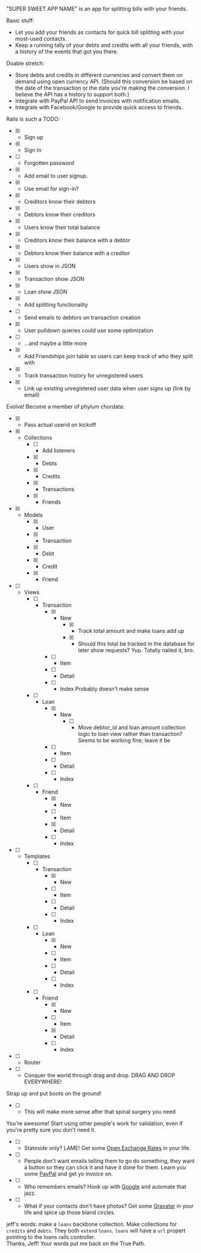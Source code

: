 "SUPER SWEET APP NAME" is an app for splitting bills with your friends.

Basic stuff:
+ Let you add your friends as contacts for quick bill splitting with your most-used contacts.
+ Keep a running tally of your debts and credits with all your friends, with a history of the events that got you there.

Doable stretch:
+ Store debts and credits in different currencies and convert them on demand using open currency API. (Should this conversion be based on the date of the transaction or the date you're making the conversion. I believe the API has a history to support both.)
+ Integrate with PayPal API to send invoices with notification emails.
+ Integrate with Facebook/Google to provide quick access to friends.

Rails is such a TODO:
+ [x] - Sign up
+ [x] - Sign in
+ [ ] - Forgotten password
+ [x] - Add email to user signup.
+ [x] - Use email for sign-in?
+ [x] - Creditors know their debtors
+ [x] - Debtors know their creditors
+ [x] - Users know their total balance
+ [x] - Creditors know their balance with a debtor
+ [x] - Debtors know their balance with a creditor
+ [x] - Users show in JSON
+ [x] - Transaction show JSON
+ [x] - Loan show JSON
+ [x] - Add splitting functionality
+ [ ] - Send emails to debtors on transaction creation
+ [x] - User pulldown queries could use some optimization
+ [ ] - ...and maybe a little more
+ [x] - Add Friendships join table so users can keep track of who they split with
+ [x] - Track transaction history for unregistered users
+ [x] - Link up existing unregistered user data when user signs up (link by email)

Evolve! Become a member of phylum chordata:
+ [x] - Pass actual userid on kickoff
+ [x] - Collections
    + [ ] - Add listeners
    + [x] - Debts
    + [x] - Credits
    + [x] - Transactions
    + [x] - Friends
+ [x] - Models
    + [x] - User
    + [x] - Transaction
    + [x] - Debt
    + [x] - Credit
    + [x] - Friend
+ [ ] - Views
    + [ ] - Transaction
        + [x] - New
            + [x] - Track total amount and make loans add up
            + [x] - Should this total be tracked in the database for later show requests?
                Yup. Totally nailed it, bro.  
        + [ ] - Item
        + [ ] - Detail
        + [ ] - Index
            Probably doesn't make sense  
    + [ ] - Loan
        + [x] - New
            + [ ] - Move debtor_id and loan amount collection logic to loan view rather than transaction?
                Seems to be working fine; leave it be  
        + [ ] - Item
        + [ ] - Detail
        + [ ] - Index
    + [ ] - Friend
        + [x] - New
        + [ ] - Item
        + [x] - Detail
        + [ ] - Index
+ [ ] - Templates
    + [ ] - Transaction
        + [x] - New
        + [ ] - Item
        + [ ] - Detail
        + [ ] - Index
    + [ ] - Loan
        + [x] - New
        + [ ] - Item
        + [ ] - Detail
        + [ ] - Index
    + [ ] - Friend
        + [x] - New
        + [ ] - Item
        + [x] - Detail
        + [ ] - Index
+ [ ] - Router
+ [ ] - Conquer the world through drag and drop. DRAG AND DROP EVERYWHERE!

Strap up and put boots on the ground!
+ [ ] - This will make more sense after that spinal surgery you need

You're awesome! Start using other people's work for validation, even if you're pretty sure you don't need it.
+ [ ] - Stateside only? LAME! Get some [Open Exchange Rates](https://openexchangerates.org/) in your life.
+ [ ] - People don't want emails telling them to go do something, they want a button so they can click it and have it done for them. Learn you some [PayPal](https://developer.paypal.com/) and get yo invoice on.
+ [ ] - Who remembers emails? Hook up with [Google](https://developers.google.com/) and automate that jazz.
+ [ ] - What if your contacts don't have photos? Get some [Gravatar](https://en.gravatar.com/site/implement/) in your life and spice up those bland circles.


jeff's words: make a `loans` backbone collection. Make collections for `credits` and `debts`. They both `extend` `loans`. `loans` will have a `url` propert pointing to the loans rails controller.  
    Thanks, Jeff! Your words put me back on the True Path.
